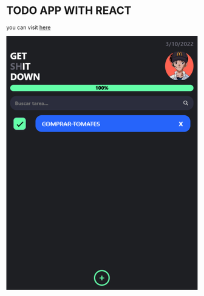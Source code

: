 # TODO APP WITH REACT
you can visit [here](https://todonewt.netlify.app/)

![](./public/app-capture.png)